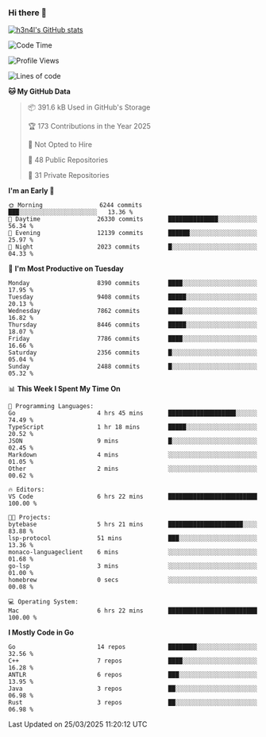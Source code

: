 ### Hi there 👋

[![h3n4l's GitHub stats](https://github-readme-stats.vercel.app/api?username=h3n4l&count_private=true&show_icons=true&theme=radical)](https://github.com/h3n4l/github-readme-stats)

<!--START_SECTION:waka-->
![Code Time](http://img.shields.io/badge/Code%20Time-2%2C109%20hrs%2045%20mins-blue)

![Profile Views](http://img.shields.io/badge/Profile%20Views-0-blue)

![Lines of code](https://img.shields.io/badge/From%20Hello%20World%20I%27ve%20Written-15.7%20million%20lines%20of%20code-blue)

**🐱 My GitHub Data** 

> 📦 391.6 kB Used in GitHub's Storage 
 > 
> 🏆 173 Contributions in the Year 2025
 > 
> 🚫 Not Opted to Hire
 > 
> 📜 48 Public Repositories 
 > 
> 🔑 31 Private Repositories 
 > 
**I'm an Early 🐤** 

```text
🌞 Morning                6244 commits        ███░░░░░░░░░░░░░░░░░░░░░░   13.36 % 
🌆 Daytime                26330 commits       ██████████████░░░░░░░░░░░   56.34 % 
🌃 Evening                12139 commits       ██████░░░░░░░░░░░░░░░░░░░   25.97 % 
🌙 Night                  2023 commits        █░░░░░░░░░░░░░░░░░░░░░░░░   04.33 % 
```
📅 **I'm Most Productive on Tuesday** 

```text
Monday                   8390 commits        ████░░░░░░░░░░░░░░░░░░░░░   17.95 % 
Tuesday                  9408 commits        █████░░░░░░░░░░░░░░░░░░░░   20.13 % 
Wednesday                7862 commits        ████░░░░░░░░░░░░░░░░░░░░░   16.82 % 
Thursday                 8446 commits        █████░░░░░░░░░░░░░░░░░░░░   18.07 % 
Friday                   7786 commits        ████░░░░░░░░░░░░░░░░░░░░░   16.66 % 
Saturday                 2356 commits        █░░░░░░░░░░░░░░░░░░░░░░░░   05.04 % 
Sunday                   2488 commits        █░░░░░░░░░░░░░░░░░░░░░░░░   05.32 % 
```


📊 **This Week I Spent My Time On** 

```text
💬 Programming Languages: 
Go                       4 hrs 45 mins       ███████████████████░░░░░░   74.49 % 
TypeScript               1 hr 18 mins        █████░░░░░░░░░░░░░░░░░░░░   20.52 % 
JSON                     9 mins              █░░░░░░░░░░░░░░░░░░░░░░░░   02.45 % 
Markdown                 4 mins              ░░░░░░░░░░░░░░░░░░░░░░░░░   01.05 % 
Other                    2 mins              ░░░░░░░░░░░░░░░░░░░░░░░░░   00.62 % 

🔥 Editors: 
VS Code                  6 hrs 22 mins       █████████████████████████   100.00 % 

🐱‍💻 Projects: 
bytebase                 5 hrs 21 mins       █████████████████████░░░░   83.88 % 
lsp-protocol             51 mins             ███░░░░░░░░░░░░░░░░░░░░░░   13.36 % 
monaco-languageclient    6 mins              ░░░░░░░░░░░░░░░░░░░░░░░░░   01.68 % 
go-lsp                   3 mins              ░░░░░░░░░░░░░░░░░░░░░░░░░   01.00 % 
homebrew                 0 secs              ░░░░░░░░░░░░░░░░░░░░░░░░░   00.08 % 

💻 Operating System: 
Mac                      6 hrs 22 mins       █████████████████████████   100.00 % 
```

**I Mostly Code in Go** 

```text
Go                       14 repos            ████████░░░░░░░░░░░░░░░░░   32.56 % 
C++                      7 repos             ████░░░░░░░░░░░░░░░░░░░░░   16.28 % 
ANTLR                    6 repos             ███░░░░░░░░░░░░░░░░░░░░░░   13.95 % 
Java                     3 repos             ██░░░░░░░░░░░░░░░░░░░░░░░   06.98 % 
Rust                     3 repos             ██░░░░░░░░░░░░░░░░░░░░░░░   06.98 % 
```




 Last Updated on 25/03/2025 11:20:12 UTC
<!--END_SECTION:waka-->

